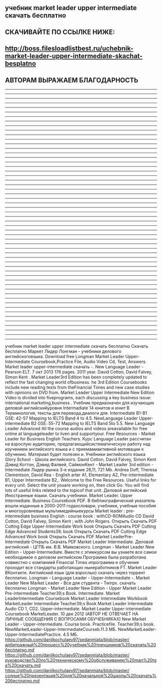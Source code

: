 учебник market leader upper intermediate скачать бесплатно
--------------------------------------------------
СКАЧИВАЙТЕ ПО ССЫЛКЕ НИЖЕ:
--------------------------------------------------
http://boss.filesloadlistbest.ru/uchebnik-market-leader-upper-intermediate-skachat-besplatno
--------------------------------------------------
АВТОРАМ ВЫРАЖАЕМ БЛАГОДАРНОСТЬ
--------------------------------------------------
--------------------------------------------------
--------------------------------------------------
--------------------------------------------------
--------------------------------------------------
--------------------------------------------------
--------------------------------------------------
--------------------------------------------------
--------------------------------------------------
--------------------------------------------------
--------------------------------------------------
--------------------------------------------------
--------------------------------------------------
--------------------------------------------------
--------------------------------------------------
--------------------------------------------------
--------------------------------------------------
--------------------------------------------------
--------------------------------------------------
--------------------------------------------------
--------------------------------------------------
--------------------------------------------------
--------------------------------------------------
--------------------------------------------------
--------------------------------------------------
--------------------------------------------------
--------------------------------------------------
--------------------------------------------------
--------------------------------------------------
--------------------------------------------------
--------------------------------------------------
--------------------------------------------------
--------------------------------------------------
--------------------------------------------------
--------------------------------------------------
--------------------------------------------------
--------------------------------------------------
--------------------------------------------------
--------------------------------------------------
--------------------------------------------------
--------------------------------------------------
--------------------------------------------------
--------------------------------------------------
--------------------------------------------------
--------------------------------------------------
--------------------------------------------------
--------------------------------------------------
--------------------------------------------------
--------------------------------------------------
--------------------------------------------------
--------------------------------------------------
--------------------------------------------------
--------------------------------------------------
--------------------------------------------------
--------------------------------------------------
--------------------------------------------------
--------------------------------------------------
учебник market leader upper intermediate скачать бесплатно Скачать бесплатно Маркет Лидер Лонгман - учебники делового английскогоязыка. Download free Longman Market Leader Upper-Intermediate Coursebook,Practice File, Audio Video Cd, Test, Answers. Market leader upper-intermediate скачать -. New Language Leader - Pearson ELT. 7 окт 2013  176 pages. 2011 year. David Cotton, David Falvey, Simon Kent . Market Leader3rd Edition has been completely updated to reflect the fast changing world ofbusiness. he 3rd Edition Coursebooks include new reading texts from theFinancial Times and new case studies with opinions on DVD from. Market Leader Upper Intermediate New Edition Video is divided into fiveprograms, each discussing a key business issue: international marketing,business . Учебник предназначен для изучающих деловой английскийуровня Intermadiate 14 юнитов и юнит В Терминология, тексты для перевода,диалоги для. Intermediate B1-B1 GSE: 42-57 Mapping to IELTS Band 4 to 4.5. NewLanguage Leader Upper-intermediate B2 GSE: 55-72 Mapping to IELTS Band 5to 5.5. New Language Leader Advanced  All the course audios and videos areavailable for free online at languageleader to liven and supportyour. Free Resources - Market Leader for Business English Teachers. Курс Language Leader рассчитан на взрослую аудиторию, предлагающийсистематическую работу над изучением английского языка и с приемамиактивной мотивации к обучению. Материал будет полезен и. Учебники английского языка  Glory School - Школа английского. David Cotton, David Falvey, Simon Kent  Дэвид Коттон, Дэвид Фалвей, СаймонКент - Market Leader 3rd edition - Intermediate  Лидер рынка 3-е издание 26,11, 721 Mb. Andrea Doff, Theresa Clementson, David Rea - English arter A1, Elementary A2, Pre-intermediate B1, Upper Intermediate B2,. Welcome to the Free Resources. Useful links for every unit. Select the unit youare working on, then click Go. You will find lots of useful links related to the topicof that unit.
Деловой английский  Иностранные языки. Скачать учебники. Market Leader. Upper Intermediate. Business Coursebook PDF. В библиографический указатель вошли изданные в 2000-2011 годахсловари, учебники, учебные пособия и многоуровневые мультимедийныекурсы  Market leader : pre-intermediate business English : course book : withCD-ROMAudio CD  David Cotton, David Falvey, Simon Kent ; with John Rogers. Открыть  Скачать PDF  Cutting Edge Upper-Intermediate Work book  Открыть Скачать PDF  Cutting Edge Advanced Students39; book  Открыть  Скачать PDF Cutting Edge Advanced Work book  Открыть  Скачать PDF  Market LeaderPre-Intermediate  Открыть  Скачать PDF  Market Leader Intermediate. Деловой английский - ЦГПБ им. В.В. Маяковского. Longman - Market Leader New Edition - Upper-Intermediate. Вместе с этимкурсом вы узнаете все самое необходимое о деловом английском.Программа была разработана совместно с компанией Financial Times ипрограмма е обучения проходит все стандарты работающих нынеработников FT. Market Leader  ВКонтакте. Английский язык (для взрослых) скачать через торрент бесплатно. Longman - Language Leader - Upper-Intermediate -. Market Leader  New Market Leader - Все для студента - Twirpx. скачать бесплатно Longman - Market Leader New Edition - Upper
Market Leader Pre-intermediate Teacher39;s Book. Intermediate. Market LeaderIntermediate Coursebook  Market Leader Intermediate Workbook  MarketLeader Intermediate Teacher39;s Book Market Leader Intermediate Audio CD 1, CD2. Upper-intermediate. Market Leader Upper-intermediate Coursebook  MarketLeader. 10 дек 2012  (АВТОР НЕ ОТВЕЧАЕТ НА ЛИЧНЫЕ СООБЩЕНИЯ С ВОПРОСАМИ ОБУЧЕБНИКАХ) New Market Leader - Upper-intermediate. Course book. Practicefile. Teacher39;s book. NewMarketLeader-Upper-IntermediateCourseb.11.3 МБ. NewMarketLeader-Upper-IntermediatePractice. 4.5 МБ.
https://github.com/danilkochulaev97/sedanmiata/blob/master/арбитражный%20процесс%20учебник%20треушников%20скачать%20бесплатно.md
https://github.com/danilkochulaev97/sedanmiata/blob/master/руководство%20по%20техническому%20обслуживанию%20man%20tga%20скачать.md
https://github.com/danilkochulaev97/sedanmiata/blob/master/солнце%20презентация%20для%20начальной%20школы%20скачать%20бесплатно.md